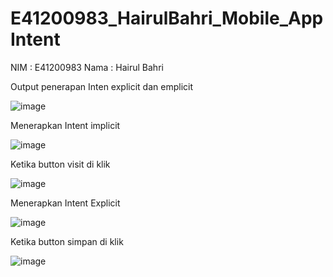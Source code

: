 # E41200983_HairulBahri_Mobile_AppIntent

NIM : E41200983
Nama : Hairul Bahri

Output penerapan Inten explicit dan emplicit


![image](https://user-images.githubusercontent.com/80257426/137231016-0ef7de0c-d09f-431f-90da-dd51ff73d9e3.png)

Menerapkan Intent implicit

![image](https://user-images.githubusercontent.com/80257426/137231105-812bad5f-acdb-4e15-b22b-3874fbf89dbc.png)

Ketika button visit di klik

![image](https://user-images.githubusercontent.com/80257426/137231173-7062fc46-e31b-4585-a11a-ab8003715ffb.png)

Menerapkan Intent Explicit

![image](https://user-images.githubusercontent.com/80257426/137231293-77e9fbac-e383-40ab-adcf-93bfd1cab131.png)

Ketika button simpan di klik

![image](https://user-images.githubusercontent.com/80257426/137231356-81808e93-09fc-40e3-ac32-6dc1e6fa6eb6.png)





